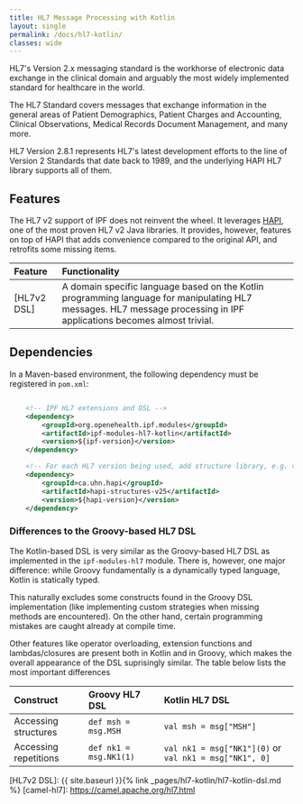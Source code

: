 ```yaml
---
title: HL7 Message Processing with Kotlin
layout: single
permalink: /docs/hl7-kotlin/
classes: wide
---
```


HL7's Version 2.x messaging standard is the workhorse of electronic data exchange in the clinical domain and arguably the most widely 
implemented standard for healthcare in the world.

The HL7 Standard covers messages that exchange information in the general areas of Patient Demographics, Patient Charges and Accounting, Clinical Observations, Medical Records Document Management, and many more.

HL7 Version 2.8.1 represents HL7's latest development efforts to the line of Version 2 Standards that date back to 1989, and the underlying HAPI HL7 library supports all of them.


## Features

The HL7 v2 support of IPF does not reinvent the wheel. It leverages [HAPI], one of the most proven HL7 v2 Java libraries. 
It provides, however, features on top of HAPI that adds convenience compared to the original API, and retrofits some missing items.

| Feature                   | Functionality                           
|:--------------------------|:----------------------------------------
| [HL7v2 DSL]               | A domain specific language based on the Kotlin programming language for manipulating HL7 messages. HL7 message processing in IPF applications becomes almost trivial. 


## Dependencies

In a Maven-based environment, the following dependency must be registered in `pom.xml`:

```xml

    <!-- IPF HL7 extensions and DSL -->
    <dependency>
        <groupId>org.openehealth.ipf.modules</groupId>
        <artifactId>ipf-modules-hl7-kotlin</artifactId>
        <version>${ipf-version}</version>
    </dependency>

    <!-- For each HL7 version being used, add structure library, e.g. v2.5 -->
    <dependency>
        <groupId>ca.uhn.hapi</groupId>
        <artifactId>hapi-structures-v25</artifactId>
        <version>${hapi-version}</version>
    </dependency>

```

### Differences to the Groovy-based HL7 DSL

The Kotlin-based DSL is very similar as the Groovy-based HL7 DSL as implemented 
in the `ipf-modules-hl7` module. There is, however, one major difference: while Groovy
fundamentally is a dynamically typed language, Kotlin is statically typed. 

This naturally excludes some constructs found in the Groovy DSL implementation (like
implementing custom strategies when missing methods are encountered). On the other hand,
certain programming mistakes are caught already at compile time.

Other features like operator overloading, extension functions and lambdas/closures are present
both in Kotlin and in Groovy, which makes the overall appearance of the DSL suprisingly similar.
The table below lists the most important differences

| Construct             | Groovy HL7 DSL          | Kotlin HL7 DSL             |
|:----------------------|:------------------------|:---------------------------|
| Accessing structures  | `def msh = msg.MSH`     | `val msh = msg["MSH"]`     | 
| Accessing repetitions | `def nk1 = msg.NK1(1)`  | `val nk1 = msg["NK1"](0)` or `val nk1 = msg["NK1", 0]` |


[HAPI]: https://hapifhir.github.io/hapi-hl7v2/
[HL7v2 DSL]: {{ site.baseurl }}{% link _pages/hl7-kotlin/hl7-kotlin-dsl.md %}
[camel-hl7]: https://camel.apache.org/hl7.html